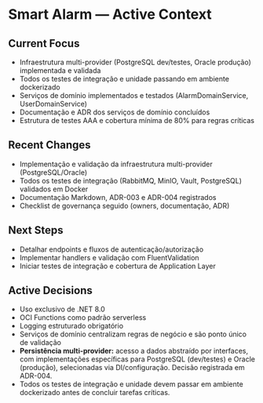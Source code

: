 # Smart Alarm — Active Context

## Current Focus

- Infraestrutura multi-provider (PostgreSQL dev/testes, Oracle produção) implementada e validada
- Todos os testes de integração e unidade passando em ambiente dockerizado
- Serviços de domínio implementados e testados (AlarmDomainService, UserDomainService)
- Documentação e ADR dos serviços de domínio concluídos
- Estrutura de testes AAA e cobertura mínima de 80% para regras críticas

## Recent Changes

- Implementação e validação da infraestrutura multi-provider (PostgreSQL/Oracle)
- Todos os testes de integração (RabbitMQ, MinIO, Vault, PostgreSQL) validados em Docker
- Documentação Markdown, ADR-003 e ADR-004 registrados
- Checklist de governança seguido (owners, documentação, ADR)

## Next Steps

- Detalhar endpoints e fluxos de autenticação/autorização
- Implementar handlers e validação com FluentValidation
- Iniciar testes de integração e cobertura de Application Layer

## Active Decisions

- Uso exclusivo de .NET 8.0
- OCI Functions como padrão serverless
- Logging estruturado obrigatório
- Serviços de domínio centralizam regras de negócio e são ponto único de validação
- **Persistência multi-provider:** acesso a dados abstraído por interfaces, com implementações específicas para PostgreSQL (dev/testes) e Oracle (produção), selecionadas via DI/configuração. Decisão registrada em ADR-004.
- Todos os testes de integração e unidade devem passar em ambiente dockerizado antes de concluir tarefas críticas.
